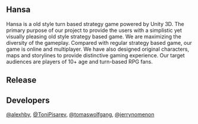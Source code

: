 ## Hansa

Hansa is a old style turn based strategy game powered by Unity 3D. The primary purpose of our project to provide the users with a simplistic yet visually pleasing old style strategy based game. We are maximizing the diversity of the
gameplay. Compared with regular strategy based game, our game is online and
multiplayer. We have also designed original characters, maps and storylines to provide
distinctive gaming experience. Our target audiences are players of 10+ age and turn-based RPG fans.

## Release


## Developers
[@alexhby](https://github.com/alexhby), [@ToniPisarev](https://github.com/ToniPisarev), [@tomaswolfgang](https://github.com/tomaswolfgang), [@jerrynomenon](https://github.com/jerrynomenon)

